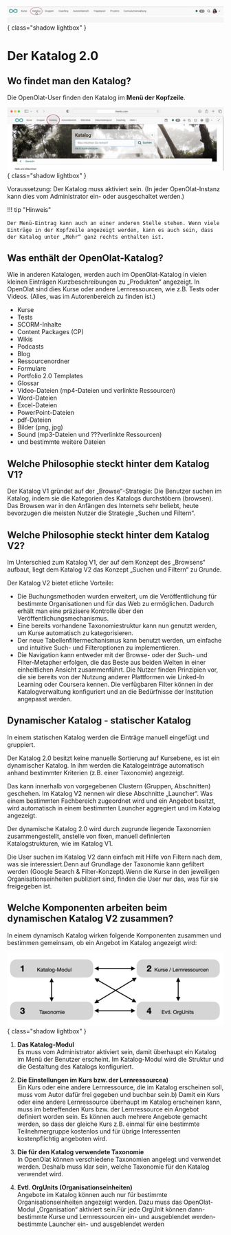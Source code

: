 ![bereiche_katalog20_v1_de.png](assets/bereiche_katalog20_v1_de.png){ class="shadow lightbox" }

# Der Katalog 2.0

## Wo findet man den Katalog?

Die OpenOlat-User finden den Katalog im **Menü der Kopfzeile**.

![catalog20_kopfzeilenmenu_v1_de.png](assets/catalog20_kopfzeilenmenu_v1_de.png){ class="shadow lightbox" }

Voraussetzung: Der Katalog muss aktiviert sein. (In jeder OpenOlat-Instanz kann dies vom Administrator ein- oder ausgeschaltet werden.)

!!! tip "Hinweis"

    Der Menü-Eintrag kann auch an einer anderen Stelle stehen. Wenn viele Einträge in der Kopfzeile angezeigt werden, kann es auch sein, dass der Katalog unter „Mehr“ ganz rechts enthalten ist.

## Was enthält der OpenOlat-Katalog?

Wie in anderen Katalogen, werden auch im OpenOlat-Katalog in vielen kleinen Einträgen Kurzbeschreibungen zu „Produkten“ angezeigt. In OpenOlat sind dies Kurse oder andere Lernressourcen, wie z.B. Tests oder Videos. (Alles, was im Autorenbereich zu finden ist.)

- Kurse
- Tests
- SCORM-Inhalte
- Content Packages (CP)
- Wikis
- Podcasts
- Blog
- Ressourcenordner
- Formulare
- Portfolio 2.0 Templates
- Glossar
- Video-Dateien (mp4-Dateien und verlinkte Ressourcen)
- Word-Dateien
- Excel-Dateien
- PowerPoint-Dateien
- pdf-Dateien
- Bilder (png, jpg)
- Sound (mp3-Dateien und ???verlinkte Ressourcen)
- und bestimmte weitere Dateien

## Welche Philosophie steckt hinter dem Katalog V1?

Der Katalog V1 gründet auf der „Browse“-Strategie: Die Benutzer suchen im Katalog, indem sie  die Kategorien des Katalogs durchstöbern (browsen).
Das Browsen war in den Anfängen des Internets sehr beliebt, heute bevorzugen die meisten Nutzer die Strategie „Suchen und Filtern“.

## Welche Philosophie steckt hinter dem Katalog V2?

Im Unterschied zum Katalog V1, der auf dem Konzept des „Browsens“ aufbaut, liegt dem Katalog V2 das Konzept „Suchen und Filtern“ zu Grunde.

Der Katalog V2 bietet etliche Vorteile:

- Die Buchungsmethoden wurden erweitert, um die Veröffentlichung für bestimmte Organisationen und für das Web zu ermöglichen. Dadurch erhält man eine präzisere Kontrolle über den Veröffentlichungsmechanismus.
- Eine bereits vorhandene Taxonomiestruktur kann nun genutzt werden, um Kurse automatisch zu kategorisieren.
- Der neue Tabellenfiltermechanismus kann benutzt werden, um einfache und intuitive Such- und Filteroptionen zu implementieren.
- Die Navigation kann entweder mit der Browse- oder der Such- und Filter-Metapher erfolgen, die das Beste aus beiden Welten in einer einheitlichen Ansicht zusammenführt. Die Nutzer finden Prinzipien vor, die sie bereits von der Nutzung anderer Plattformen wie Linked-In Learning oder Coursera kennen. Die verfügbaren Filter können in der Katalogverwaltung konfiguriert und an die Bedürfnisse der Institution angepasst werden.

## Dynamischer Katalog - statischer Katalog

In einem statischen Katalog werden die Einträge manuell eingefügt und gruppiert.

Der Katalog 2.0 besitzt keine manuelle Sortierung auf Kursebene, es ist ein dynamischer Katalog. In ihm werden die Katalogeinträge automatisch anhand bestimmter Kriterien (z.B. einer Taxonomie) angezeigt. 

Das kann innerhalb von vorgegebenen Clustern (Gruppen, Abschnitten) geschehen. Im Katalog V2 nennen wir diese Abschnitte „Launcher“.
Was einem bestimmten Fachbereich zugeordnet wird und ein Angebot besitzt, wird automatisch in einem bestimmten Launcher aggregiert und im Katalog angezeigt.

Der dynamische Katalog 2.0 wird durch zugrunde liegende Taxonomien zusammengestellt, anstelle von fixen, manuell definierten Katalogstrukturen, wie im Katalog V1.

Die User suchen im Katalog V2 dann einfach mit Hilfe von Filtern nach dem, was sie interessiert.Denn auf Grundlage der Taxonomie kann gefiltert werden (Google Search & Filter-Konzept).Wenn die Kurse in den jeweiligen Organisationseinheiten publiziert sind, finden die User nur das, was für sie freigegeben ist.

## Welche Komponenten arbeiten beim dynamischen Katalog V2 zusammen?

In einem dynamisch Katalog wirken folgende Komponenten zusammen und bestimmen gemeinsam, ob ein Angebot im Katalog angezeigt wird:

![catalog20_komponenten_v1_de.png](assets/catalog20_komponenten_v1_de.png){ class="shadow lightbox" }

1. **Das Katalog-Modul**<br>
Es muss vom Administrator aktiviert sein, damit überhaupt ein Katalog im Menü der Benutzer erscheint. Im Katalog-Modul wird die Struktur und die Gestaltung des Katalogs konfiguriert.

2. **Die Einstellungen im Kurs bzw. der Lernressourcea)**<br>
Ein Kurs oder eine andere Lernressource, die im Katalog erscheinen soll, muss vom Autor dafür frei gegeben und buchbar sein.b) Damit ein Kurs oder eine andere Lernressource überhaupt im Katalog erscheinen kann, muss im betreffenden Kurs bzw. der Lernressource ein Angebot definiert worden sein. Es können auch mehrere Angebote gemacht werden, so dass der gleiche Kurs z.B. einmal für eine bestimmte Teilnehmergruppe kostenlos und für übrige Interessenten kostenpflichtig angeboten wird. 

3. **Die für den Katalog verwendete Taxonomie**<br>
In OpenOlat können verschiedene Taxonomien angelegt und verwendet werden. Deshalb muss klar sein, welche Taxonomie für den Katalog verwendet wird.

4. **Evtl. OrgUnits (Organisationseinheiten)**<br>
Angebote im Katalog können auch nur für bestimmte Organisationseinheiten angezeigt werden. Dazu muss das OpenOlat-Modul „Organisation“ aktiviert sein.Für jede OrgUnit können dann- bestimmte Kurse und Lernressourcen ein- und ausgeblendet werden- bestimmte Launcher ein- und ausgeblendet werden